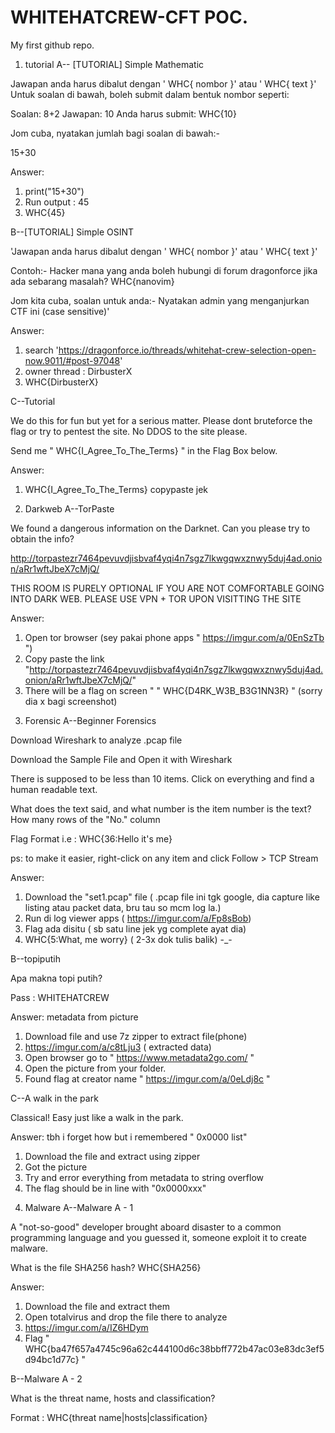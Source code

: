 # WHITEHATCREW-CFT POC.
My first github repo.


1) tutorial 
  A-- [TUTORIAL] Simple Mathematic

Jawapan anda harus dibalut dengan ' WHC{ nombor }' atau ' WHC{ text }' Untuk soalan di bawah, boleh submit dalam bentuk nombor seperti:

Soalan: 8+2 Jawapan: 10 Anda harus submit: WHC{10}

Jom cuba, nyatakan jumlah bagi soalan di bawah:-

15+30

Answer: 
1. print("15+30")
2. Run output : 45
3. WHC{45}


  B--[TUTORIAL] Simple OSINT

'Jawapan anda harus dibalut dengan ' WHC{ nombor }' atau ' WHC{ text }'

Contoh:- Hacker mana yang anda boleh hubungi di forum dragonforce jika ada sebarang masalah? WHC{nanovim}

Jom kita cuba, soalan untuk anda:- Nyatakan admin yang menganjurkan CTF ini (case sensitive)'

Answer: 
1. search 'https://dragonforce.io/threads/whitehat-crew-selection-open-now.9011/#post-97048'
2. owner thread : DirbusterX
3. WHC{DirbusterX} 

 C--Tutorial

We do this for fun but yet for a serious matter. Please dont bruteforce the flag or try to pentest the site. No DDOS to the site please.

Send me " WHC{I_Agree_To_The_Terms} " in the Flag Box below.

Answer:
1. WHC{I_Agree_To_The_Terms} copypaste jek


2) Darkweb
  A--TorPaste

We found a dangerous information on the Darknet. Can you please try to obtain the info?

http://torpastezr7464pevuvdjisbvaf4yqi4n7sgz7lkwgqwxznwy5duj4ad.onion/aRr1wftJbeX7cMjQ/

THIS ROOM IS PURELY OPTIONAL IF YOU ARE NOT COMFORTABLE GOING INTO DARK WEB. PLEASE USE VPN + TOR UPON VISITTING THE SITE

Answer: 
1. Open tor browser (sey pakai phone apps " https://imgur.com/a/0EnSzTb ")
2. Copy paste the link "http://torpastezr7464pevuvdjisbvaf4yqi4n7sgz7lkwgqwxznwy5duj4ad.onion/aRr1wftJbeX7cMjQ/"
3. There will be a flag on screen " 
    " WHC{D4RK_W3B_B3G1NN3R} " (sorry dia x bagi screenshot)

3) Forensic
  A--Beginner Forensics


Download Wireshark to analyze .pcap file

Download the Sample File and Open it with Wireshark

There is supposed to be less than 10 items. Click on everything and find a human readable text.

What does the text said, and what number is the item number is the text? How many rows of the "No." column

Flag Format i.e : WHC{36:Hello it's me}

ps: to make it easier, right-click on any item and click Follow > TCP Stream

Answer: 
1. Download the "set1.pcap" file ( .pcap file ini tgk google, dia capture like listing atau packet data, bru tau so mcm log la.)
2. Run di log viewer apps ( https://imgur.com/a/Fp8sBob)
3. Flag ada disitu ( sb satu line jek yg complete ayat dia) 
4. WHC{5:What, me worry} ( 2-3x dok tulis balik) -_-

  B--topiputih

Apa makna topi putih?

Pass : WHITEHATCREW

Answer: metadata from picture
1. Download file and use 7z zipper to extract file(phone) 
2. https://imgur.com/a/c8tLju3 ( extracted data) 
3. Open browser go to " https://www.metadata2go.com/ " 
4. Open the picture from your folder. 
5. Found flag at creator name " https://imgur.com/a/0eLdj8c " 

  C--A walk in the park

Classical! Easy just like a walk in the park.

Answer: tbh i forget how but i remembered " 0x0000 list"
1. Download the file and extract using zipper
2. Got the picture 
3. Try and error everything from metadata to string overflow
4. The flag should be in line with "0x0000xxx"

4) Malware
  A--Malware A - 1

A "not-so-good" developer brought aboard disaster to a common programming language and you guessed it, someone exploit it to create malware.

What is the file SHA256 hash? WHC{SHA256}

Answer:
1. Download the file and extract them
2. Open totalvirus and drop the file there to analyze 
3. https://imgur.com/a/IZ6HDym
4. Flag " WHC{ba47f657a4745c96a62c444100d6c38bbff772b47ac03e83dc3ef5d94bc1d77c} "

  B--Malware A - 2

What is the threat name, hosts and classification?

Format : WHC{threat name|hosts|classification}
